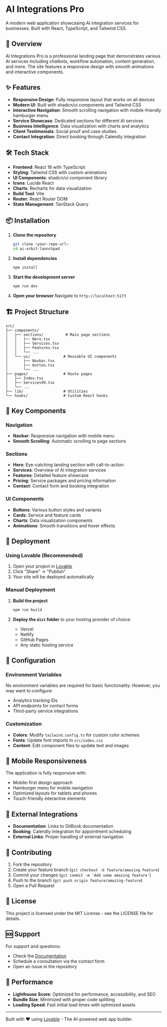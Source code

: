 
# AI Integrations Pro

A modern web application showcasing AI integration services for businesses. Built with React, TypeScript, and Tailwind CSS.

## 🚀 Overview

AI Integrations Pro is a professional landing page that demonstrates various AI services including chatbots, workflow automation, content generation, and more. The site features a responsive design with smooth animations and interactive components.

## ✨ Features

- **Responsive Design**: Fully responsive layout that works on all devices
- **Modern UI**: Built with shadcn/ui components and Tailwind CSS
- **Interactive Navigation**: Smooth scrolling navigation with mobile-friendly hamburger menu
- **Service Showcase**: Dedicated sections for different AI services
- **Business Intelligence**: Data visualization with charts and analytics
- **Client Testimonials**: Social proof and case studies
- **Contact Integration**: Direct booking through Calendly integration

## 🛠️ Tech Stack

- **Frontend**: React 18 with TypeScript
- **Styling**: Tailwind CSS with custom animations
- **UI Components**: shadcn/ui component library
- **Icons**: Lucide React
- **Charts**: Recharts for data visualization
- **Build Tool**: Vite
- **Router**: React Router DOM
- **State Management**: TanStack Query

## 📦 Installation

1. **Clone the repository**
   ```bash
   git clone <your-repo-url>
   cd ai-orbit-launchpad
   ```

2. **Install dependencies**
   ```bash
   npm install
   ```

3. **Start the development server**
   ```bash
   npm run dev
   ```

4. **Open your browser**
   Navigate to `http://localhost:5173`

## 🏗️ Project Structure

```
src/
├── components/
│   ├── sections/          # Main page sections
│   │   ├── Hero.tsx
│   │   ├── Services.tsx
│   │   ├── Features.tsx
│   │   └── ...
│   └── ui/               # Reusable UI components
│       ├── Navbar.tsx
│       ├── button.tsx
│       └── ...
├── pages/                # Route pages
│   ├── Index.tsx
│   ├── Services99.tsx
│   └── ...
├── lib/                  # Utilities
└── hooks/                # Custom React hooks
```

## 🎨 Key Components

### Navigation
- **Navbar**: Responsive navigation with mobile menu
- **Smooth Scrolling**: Automatic scrolling to page sections

### Sections
- **Hero**: Eye-catching landing section with call-to-action
- **Services**: Overview of AI integration services
- **Features**: Detailed feature showcase
- **Pricing**: Service packages and pricing information
- **Contact**: Contact form and booking integration

### UI Components
- **Buttons**: Various button styles and variants
- **Cards**: Service and feature cards
- **Charts**: Data visualization components
- **Animations**: Smooth transitions and hover effects

## 🚀 Deployment

### Using Lovable (Recommended)
1. Open your project in [Lovable](https://lovable.dev)
2. Click "Share" → "Publish"
3. Your site will be deployed automatically

### Manual Deployment
1. **Build the project**
   ```bash
   npm run build
   ```

2. **Deploy the `dist` folder** to your hosting provider of choice:
   - Vercel
   - Netlify
   - GitHub Pages
   - Any static hosting service

## 🔧 Configuration

### Environment Variables
No environment variables are required for basic functionality. However, you may want to configure:

- Analytics tracking IDs
- API endpoints for contact forms
- Third-party service integrations

### Customization
- **Colors**: Modify `tailwind.config.ts` for custom color schemes
- **Fonts**: Update font imports in `src/index.css`
- **Content**: Edit component files to update text and images

## 📱 Mobile Responsiveness

The application is fully responsive with:
- Mobile-first design approach
- Hamburger menu for mobile navigation
- Optimized layouts for tablets and phones
- Touch-friendly interactive elements

## 🔗 External Integrations

- **Documentation**: Links to GitBook documentation
- **Booking**: Calendly integration for appointment scheduling
- **External Links**: Proper handling of external navigation

## 🤝 Contributing

1. Fork the repository
2. Create your feature branch (`git checkout -b feature/amazing-feature`)
3. Commit your changes (`git commit -m 'Add some amazing feature'`)
4. Push to the branch (`git push origin feature/amazing-feature`)
5. Open a Pull Request

## 📄 License

This project is licensed under the MIT License - see the LICENSE file for details.

## 🆘 Support

For support and questions:
- Check the [Documentation](https://ai-integrations.gitbook.io/ai-integrations-docs)
- Schedule a consultation via the contact form
- Open an issue in the repository

## 🎯 Performance

- **Lighthouse Score**: Optimized for performance, accessibility, and SEO
- **Bundle Size**: Minimized with proper code splitting
- **Loading Speed**: Fast initial load times with optimized assets

---

Built with ❤️ using [Lovable](https://lovable.dev) - The AI-powered web app builder.
